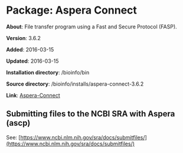 # Package: Aspera Connect

**About**: File transfer program using a Fast and Secure Protocol (FASP).

**Version**: 3.6.2

**Added**: 2016-03-15

**Updated**: 2016-03-15

**Installation directory**: /bioinfo/bin

**Source directory**: /bioinfo/installs/aspera-connect-3.6.2

**Link**: [Aspera-Connect](http://downloads.asperasoft.com/connect2/)

## Submitting files to the NCBI SRA with Aspera (ascp)

See: [https://www.ncbi.nlm.nih.gov/sra/docs/submitfiles/](https://www.ncbi.nlm.nih.gov/sra/docs/submitfiles/)
